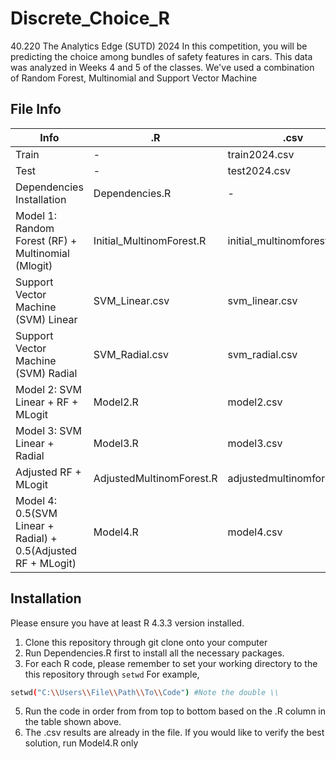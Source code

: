 # Discrete_Choice_R
40.220 The Analytics Edge (SUTD) 2024 
In this competition, you will be predicting the choice among bundles of safety features in cars. This data was analyzed in Weeks 4 and 5 of the classes.
We've used a combination of Random Forest, Multinomial and Support Vector Machine 

## File Info

| Info                                                          | .R                       | .csv                       |
|---------------------------------------------------------------|--------------------------|----------------------------|
| Train                                                         | -                        | train2024.csv              |
| Test                                                          | -                        | test2024.csv               |
| Dependencies Installation                                     | Dependencies.R           | -                          |
| Model 1: Random Forest (RF) + Multinomial (Mlogit)            | Initial_MultinomForest.R | initial_multinomforest.csv |
| Support Vector Machine (SVM) Linear                           | SVM_Linear.csv           | svm_linear.csv             |
| Support Vector Machine (SVM) Radial                           | SVM_Radial.csv           | svm_radial.csv             |
| Model 2: SVM Linear + RF + MLogit                             | Model2.R                 | model2.csv                 |
| Model 3: SVM Linear + Radial                                  | Model3.R                 | model3.csv                 |
| Adjusted RF + MLogit                                          | AdjustedMultinomForest.R | adjustedmultinomforest.csv |
| Model 4: 0.5(SVM Linear + Radial) + 0.5(Adjusted RF + MLogit) | Model4.R                 | model4.csv                 |

## Installation

Please ensure you have at least R 4.3.3 version installed.

1. Clone this repository through git clone onto your computer
2. Run Dependencies.R first to install all the necessary packages.
3. For each R code, please remember to set your working directory to the this repository through `setwd`
For example,
```bash
setwd("C:\\Users\\File\\Path\\To\\Code") #Note the double \\
```
5. Run the code in order from from top to bottom based on the .R column in the table shown above.
6. The .csv results are already in the file. If you would like to verify the best solution, run Model4.R only
